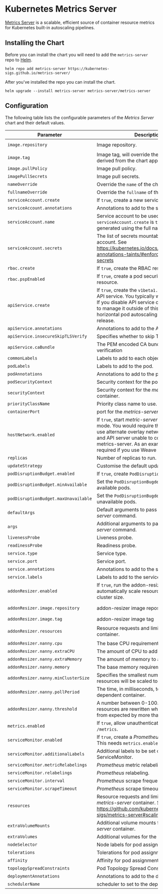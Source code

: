 # Kubernetes Metrics Server

[Metrics Server](https://github.com/kubernetes-sigs/metrics-server/) is a scalable, efficient source of container resource metrics for Kubernetes built-in autoscaling pipelines.

## Installing the Chart

Before you can install the chart you will need to add the `metrics-server` repo to [Helm](https://helm.sh/).

```shell
helm repo add metrics-server https://kubernetes-sigs.github.io/metrics-server/
```

After you've installed the repo you can install the chart.

```shell
helm upgrade --install metrics-server metrics-server/metrics-server
```

## Configuration

The following table lists the configurable parameters of the _Metrics Server_ chart and their default values.

| Parameter                            | Description                                                                                                                                                                                                                                                      | Default                                                                  |
| ------------------------------------ | ---------------------------------------------------------------------------------------------------------------------------------------------------------------------------------------------------------------------------------------------------------------- | ------------------------------------------------------------------------ |
| `image.repository`                   | Image repository.                                                                                                                                                                                                                                                | `registry.k8s.io/metrics-server/metrics-server`                          |
| `image.tag`                          | Image tag, will override the default tag derived from the chart app version.                                                                                                                                                                                     | `""`                                                                     |
| `image.pullPolicy`                   | Image pull policy.                                                                                                                                                                                                                                               | `IfNotPresent`                                                           |
| `imagePullSecrets`                   | Image pull secrets.                                                                                                                                                                                                                                              | `[]`                                                                     |
| `nameOverride`                       | Override the `name` of the chart.                                                                                                                                                                                                                                | `nil`                                                                    |
| `fullnameOverride`                   | Override the `fullname` of the chart.                                                                                                                                                                                                                            | `nil`                                                                    |
| `serviceAccount.create`              | If `true`, create a new service account.                                                                                                                                                                                                                         | `true`                                                                   |
| `serviceAccount.annotations`         | Annotations to add to the service account.                                                                                                                                                                                                                       | `{}`                                                                     |
| `serviceAccount.name`                | Service account to be used. If not set and `serviceAccount.create` is `true`, a name is generated using the full name template.                                                                                                                                  | `nil`                                                                    |
| `serviceAccount.secrets`             | The list of secrets mountable by this service account. See https://kubernetes.io/docs/reference/labels-annotations-taints/#enforce-mountable-secrets                                                                                                             | `[]`                                                                     |
| `rbac.create`                        | If `true`, create the RBAC resources.                                                                                                                                                                                                                            | `true`                                                                   |
| `rbac.pspEnabled`                    | If `true`, create a pod security policy resource.                                                                                                                                                                                                                | `false`                                                                  |
| `apiService.create`                  | If `true`, create the `v1beta1.metrics.k8s.io` API service. You typically want this enabled! If you disable API service creation you have to manage it outside of this chart for e.g horizontal pod autoscaling to work with this release.                       | `true`                                                                   |
| `apiService.annotations`             | Annotations to add to the API service                                                                                                                                                                                                                            | `{}`                                                                     |
| `apiService.insecureSkipTLSVerify`   | Specifies whether to skip TLS verification                                                                                                                                                                                                                       | `true`                                                                   |
| `apiService.caBundle`                | The PEM encoded CA bundle for TLS verification                                                                                                                                                                                                                   | `""`                                                                     |
| `commonLabels`                       | Labels to add to each object of the chart.                                                                                                                                                                                                                       | `{}`                                                                     |
| `podLabels`                          | Labels to add to the pod.                                                                                                                                                                                                                                        | `{}`                                                                     |
| `podAnnotations`                     | Annotations to add to the pod.                                                                                                                                                                                                                                   | `{}`                                                                     |
| `podSecurityContext`                 | Security context for the pod.                                                                                                                                                                                                                                    | `{}`                                                                     |
| `securityContext`                    | Security context for the _metrics-server_ container.                                                                                                                                                                                                             | _See values.yaml_                                                        |
| `priorityClassName`                  | Priority class name to use.                                                                                                                                                                                                                                      | `system-cluster-critical`                                                |
| `containerPort`                      | port for the _metrics-server_ container.                                                                                                                                                                                                                         | `10250`                                                                  |
| `hostNetwork.enabled`                | If `true`, start _metric-server_ in hostNetwork mode. You would require this enabled if you use alternate overlay networking for pods and API server unable to communicate with metrics-server. As an example, this is required if you use Weave network on EKS. | `false`                                                                  |
| `replicas`                           | Number of replicas to run.                                                                                                                                                                                                                                       | `1`                                                                      |
| `updateStrategy`                     | Customise the default update strategy.                                                                                                                                                                                                                           | `{}`                                                                     |
| `podDisruptionBudget.enabled`        | If `true`, create `PodDisruptionBudget` resource.                                                                                                                                                                                                                | `{}`                                                                     |
| `podDisruptionBudget.minAvailable`   | Set the `PodDisruptionBugdet` minimum available pods.                                                                                                                                                                                                            | `nil`                                                                    |
| `podDisruptionBudget.maxUnavailable` | Set the `PodDisruptionBugdet` maximum unavailable pods.                                                                                                                                                                                                          | `nil`                                                                    |
| `defaultArgs`                        | Default arguments to pass to the _metrics-server_ command.                                                                                                                                                                                                       | See _values.yaml_                                                        |
| `args`                               | Additional arguments to pass to the _metrics-server_ command.                                                                                                                                                                                                    | `[]`                                                                     |
| `livenessProbe`                      | Liveness probe.                                                                                                                                                                                                                                                  | See _values.yaml_                                                        |
| `readinessProbe`                     | Readiness probe.                                                                                                                                                                                                                                                 | See _values.yaml_                                                        |
| `service.type`                       | Service type.                                                                                                                                                                                                                                                    | `ClusterIP`                                                              |
| `service.port`                       | Service port.                                                                                                                                                                                                                                                    | `443`                                                                    |
| `service.annotations`                | Annotations to add to the service.                                                                                                                                                                                                                               | `{}`                                                                     |
| `service.labels`                     | Labels to add to the service.                                                                                                                                                                                                                                    | `{}`                                                                     |
| `addonResizer.enabled`               | If `true`, run the addon-resizer as a sidecar to automatically scale resource requests with cluster size.                                                                                                                                                        | `false`                                                                  |
| `addonResizer.image.repository`      | addon-resizer image repository                                                                                                                                                                                                                                   | registry.k8s.io/autoscaling/addon-resizer                                |
| `addonResizer.image.tag`             | addon-resizer image tag                                                                                                                                                                                                                                          | 1.8.14                                                                   |
| `addonResizer.resources`             | Resource requests and limits for the _nanny_ container.                                                                                                                                                                                                          | `{limits: {cpu: 40m, memory: 25Mi}, requests: {cpu: 40m, memory: 25Mi}}` |
| `addonResizer.nanny.cpu`             | The base CPU requirement.                                                                                                                                                                                                                                        | 20m                                                                      |
| `addonResizer.nanny.extraCPU`        | The amount of CPU to add per node.                                                                                                                                                                                                                               | 1m                                                                       |
| `addonResizer.nanny.extraMemory`     | The amount of memory to add per node.                                                                                                                                                                                                                            | 2Mi                                                                      |
| `addonResizer.nanny.memory`          | The base memory requirement.                                                                                                                                                                                                                                     | 15Mi                                                                     |
| `addonResizer.nanny.minClusterSize`  | Specifies the smallest number of nodes resources will be scaled to.                                                                                                                                                                                              | 10                                                                       |
| `addonResizer.nanny.pollPeriod`      | The time, in milliseconds, to poll the dependent container.                                                                                                                                                                                                      | 300000                                                                   |
| `addonResizer.nanny.threshold`       | A number between 0-100. The dependent's resources are rewritten when they deviate from expected by more than threshold.                                                                                                                                          | 5                                                                        |
| `metrics.enabled`                    | If `true`, allow unauthenticated access to `/metrics`.                                                                                                                                                                                                           | `false`                                                                  |
| `serviceMonitor.enabled`             | If `true`, create a _Prometheus_ service monitor. This needs `metrics.enabled` to be `true`.                                                                                                                                                                     | `false`                                                                  |
| `serviceMonitor.additionalLabels`    | Additional labels to be set on the ServiceMonitor.                                                                                                                                                                                                               | `{}`                                                                     |
| `serviceMonitor.metricRelabelings`   | _Prometheus_ metric relabeling.                                                                                                                                                                                                                                  | `[]`                                                                     |
| `serviceMonitor.relabelings`         | _Prometheus_ relabeling.                                                                                                                                                                                                                                         | `[]`                                                                     |
| `serviceMonitor.interval`            | _Prometheus_ scrape frequency.                                                                                                                                                                                                                                   | `1m`                                                                     |
| `serviceMonitor.scrapeTimeout`       | _Prometheus_ scrape timeout.                                                                                                                                                                                                                                     | `10s`                                                                    |
| `resources`                          | Resource requests and limits for the _metrics-server_ container. See https://github.com/kubernetes-sigs/metrics-server#scaling                                                                                                                                   | `{}`                                                                     |
| `extraVolumeMounts`                  | Additional volume mounts for the _metrics-server_ container.                                                                                                                                                                                                     | `[]`                                                                     |
| `extraVolumes`                       | Additional volumes for the pod.                                                                                                                                                                                                                                  | `[]`                                                                     |
| `nodeSelector`                       | Node labels for pod assignment.                                                                                                                                                                                                                                  | `{}`                                                                     |
| `tolerations`                        | Tolerations for pod assignment.                                                                                                                                                                                                                                  | `[]`                                                                     |
| `affinity`                           | Affinity for pod assignment.                                                                                                                                                                                                                                     | `{}`                                                                     |
| `topologySpreadConstraints`          | Pod Topology Spread Constraints.                                                                                                                                                                                                                                 | `[]`                                                                     |
| `deploymentAnnotations`              | Annotations to add to the deployment.                                                                                                                                                                                                                            | `{}`                                                                     |
| `schedulerName`                      | scheduler to set to the deployment.                                                                                                                                                                                                                              | `""`                                                                     |
